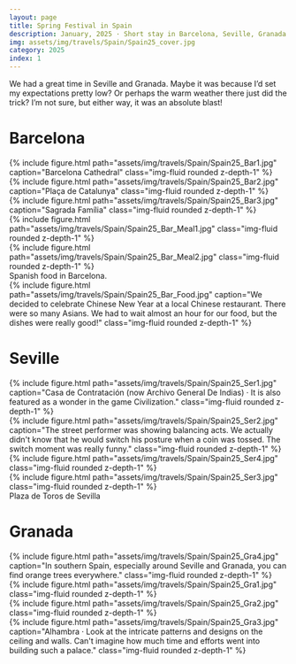 ```yaml
---
layout: page
title: Spring Festival in Spain
description: January, 2025 · Short stay in Barcelona, Seville, Granada.
img: assets/img/travels/Spain/Spain25_cover.jpg
category: 2025
index: 1
---
```


We had a great time in Seville and Granada. Maybe it was because I’d set my expectations pretty low? Or perhaps the warm weather there just did the trick? I’m not sure, but either way, it was an absolute blast!

# Barcelona

<div class="row">
    <div class="col-sm mt-3 mt-md-0">
        {% include figure.html path="assets/img/travels/Spain/Spain25_Bar1.jpg" caption="Barcelona Cathedral" class="img-fluid rounded z-depth-1" %}
    </div>
    <div class="col-sm mt-3 mt-md-0">
        {% include figure.html path="assets/img/travels/Spain/Spain25_Bar2.jpg" caption="Plaça de Catalunya" class="img-fluid rounded z-depth-1" %}
    </div>
    <div class="col-sm mt-3 mt-md-0">
        {% include figure.html path="assets/img/travels/Spain/Spain25_Bar3.jpg" caption="Sagrada Família" class="img-fluid rounded z-depth-1" %}
    </div>
</div>

<div class="row">
    <div class="col-sm mt-3 mt-md-0">
        {% include figure.html path="assets/img/travels/Spain/Spain25_Bar_Meal1.jpg" class="img-fluid rounded z-depth-1" %}
    </div>
    <div class="col-sm mt-3 mt-md-0">
        {% include figure.html path="assets/img/travels/Spain/Spain25_Bar_Meal2.jpg" class="img-fluid rounded z-depth-1" %}
    </div>
</div>
<div class="caption">
    Spanish food in Barcelona.
</div>

<div class="row">
    <div class="col-sm mt-3 mt-md-0">
        {% include figure.html path="assets/img/travels/Spain/Spain25_Bar_Food.jpg" caption="We decided to celebrate Chinese New Year at a local Chinese restaurant. There were so many Asians. We had to wait almost an hour for our food, but the dishes were really good!" class="img-fluid rounded z-depth-1" %}
    </div>
</div>

# Seville
<div class="row">
    <div class="col-sm mt-3 mt-md-0">
        {% include figure.html path="assets/img/travels/Spain/Spain25_Ser1.jpg" caption="Casa de Contratación (now Archivo General De Indias) · It is also featured as a wonder in the game Civilization." class="img-fluid rounded z-depth-1" %}
    </div>
</div>

<div class="row">
    <div class="col-sm mt-3 mt-md-0">
        {% include figure.html path="assets/img/travels/Spain/Spain25_Ser2.jpg" caption="The street performer was showing balancing acts. We actually didn't know that he would switch his posture when a coin was tossed. The switch moment was really funny." class="img-fluid rounded z-depth-1" %}
    </div>
</div>

<div class="row justify-content-sm-center">
    <div class="col-sm-8 mt-3 mt-md-0">
        {% include figure.html path="assets/img/travels/Spain/Spain25_Ser4.jpg" class="img-fluid rounded z-depth-1" %}
    </div>
    <div class="col-sm-4 mt-3 mt-md-0">
        {% include figure.html path="assets/img/travels/Spain/Spain25_Ser3.jpg" class="img-fluid rounded z-depth-1" %}
    </div>
</div>
<div class="caption">
    Plaza de Toros de Sevilla
</div>

# Granada
<div class="row">
    <div class="col-sm mt-3 mt-md-0">
        {% include figure.html path="assets/img/travels/Spain/Spain25_Gra4.jpg" caption="In southern Spain, especially around Seville and Granada, you can find orange trees everywhere." class="img-fluid rounded z-depth-1" %}
    </div>
</div>

<div class="row">
    <div class="col-sm mt-3 mt-md-0">
        {% include figure.html path="assets/img/travels/Spain/Spain25_Gra1.jpg" class="img-fluid rounded z-depth-1" %}
    </div>
    <div class="col-sm mt-3 mt-md-0">
        {% include figure.html path="assets/img/travels/Spain/Spain25_Gra2.jpg" class="img-fluid rounded z-depth-1" %}
    </div>
</div>

<div class="row">
    <div class="col-sm mt-3 mt-md-0">
        {% include figure.html path="assets/img/travels/Spain/Spain25_Gra3.jpg" caption="Alhambra · Look at the intricate patterns and designs on the ceiling and walls. Can't imagine how much time and efforts went into building such a palace." class="img-fluid rounded z-depth-1" %}
    </div>
</div>